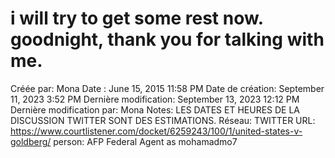 # i will try to get some rest now. goodnight, thank you for talking with me.

Créée par: Mona
Date : June 15, 2015 11:58 PM
Date de création: September 11, 2023 3:52 PM
Dernière modification: September 13, 2023 12:12 PM
Dernière modification par: Mona
Notes: LES DATES ET HEURES DE LA DISCUSSION TWITTER SONT DES ESTIMATIONS.
Réseau: TWITTER
URL: https://www.courtlistener.com/docket/6259243/100/1/united-states-v-goldberg/
person: AFP Federal Agent as mohamadmo7
